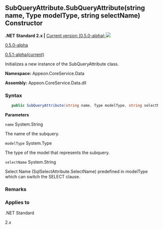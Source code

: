 ## **SubQueryAttribute.SubQueryAttribute(string name, Type modelType, string selectName) Constructor**

**.NET Standard 2.x |**  <a href="javascript:void(0)" class="dropdown">Current version (0.5.0-alpha) <img src="~/images/dropdown.png"/></a>

<div class="otherversions"  value="versdiv">

<a href="javascript:void(0)">0.5.0-alpha</a>

<a href="javascript:void(0)">0.5.1-alpha(current)</a>

</div>

Initializes a new instance of the SubQueryAttribute class.

 **Namespace:** Appeon.CoreService.Data

 **Assembly:** Appeon.CoreService.Data.dll

### **Syntax**

```c#
   public SubQueryAttribute(string name, Type modelType, string selectName)
```

**Parameters**

`name` System.String

The name of the subquery.

`modelType` System.Type

The type of the model that represents the subquery.

`selectName` System.String

Select Name (SqlSelectAttribute.SelectName) predefined in modelType which can switch the SELECT clause.

### **Remarks**





### **Applies to**

.NET Standard 

2.x